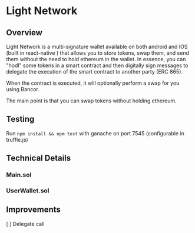 # Light Network

## Overview

Light Network is a multi-signature wallet available on both android and IOS (built in react-native ) that allows you to store tokens, swap them, and send them without the need to hold ethereum in the wallet.
In essence, you can "hodl" some tokens in a smart contract and then digitally sign messages to delegate the execution of the smart contract to another party (ERC 865).

When the contract is executed, it will optionally perform a swap for you using Bancor.

The main point is that you can swap tokens without holding ethereum.

## Testing

Run `npm install && npm test` with ganache on port 7545 (configurable in truffle.js)

## Technical Details

### Main.sol

### UserWallet.sol

## Improvements

[ ] Delegate call
